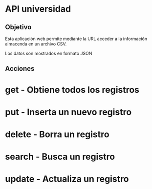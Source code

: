 # API universidad

## Objetivo

Esta aplicación web permite mediante la URL acceder a la información almacenda en un archivo CSV.

Los datos son mostrados en formato JSON

## Acciones
# get - Obtiene todos los registros
# put - Inserta un nuevo registro
# delete - Borra un registro
# search - Busca un registro
# update - Actualiza un registro